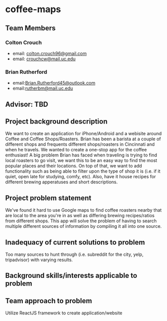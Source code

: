 # coffee-maps

## Team Members
### Colton Crouch
* email: colton.crouch96@gmail.com
* email: crouchcw@mail.uc.edu

### Brian Rutherford
* email:Brian.Rutherford45@outlook.com
* email:rutherbm@mail.uc.edu

## Advisor: TBD

## Project background description
We want to create an application for iPhone/Android and a webisite around Coffee and Coffee Shops/Roasters. Brian has been a barista at a couple of different shops and frequents different shops/roasters in Cincinnati and when he travels. We wanted to create a one-stop app for the coffee enthusiast! A big problem Brian has faced when traveling is trying to find local roasters to go visit, we want this to be an easy way to find the most popular places and their locations. On top of that, we want to add functionality such as being able to filter upon the type of shop it is (i.e. if it quiet, open late for studying, comfy, etc). Also, have it house recipes for different brewing apperatuses and short descriptions.

## Project problem statement
We've found it hard to use Google maps to find coffee roasters nearby that are local to the area you're in as well as differing brewing recipes/ratios from different shops. This app will solve the problem of having to search multiple different sources of information by compiling it all into one source.

## Inadequacy of current solutions to problem
Too many sources to hunt through (i.e. subreddit for the city, yelp, tripadvisor) with varying results.

## Background skills/interests applicable to problem


## Team approach to problem
Utilize ReactJS framework to create application/website 
